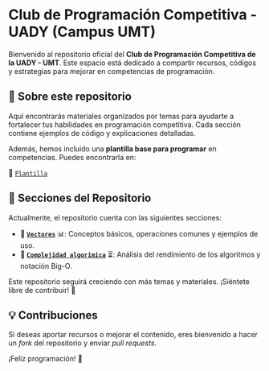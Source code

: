 # Club de Programación Competitiva - UADY (Campus UMT)  

Bienvenido al repositorio oficial del **Club de Programación Competitiva de la UADY - UMT**. Este espacio está dedicado a compartir recursos, códigos y estrategias para mejorar en competencias de programación.  

## 📌 Sobre este repositorio  

Aquí encontrarás materiales organizados por temas para ayudarte a fortalecer tus habilidades en programación competitiva. Cada sección contiene ejemplos de código y explicaciones detalladas.  

Además, hemos incluido una **plantilla base para programar** en competencias. Puedes encontrarla en:  

📂 [`Plantilla`](Recursos/Template.cpp)  

## 📂 Secciones del Repositorio  

Actualmente, el repositorio cuenta con las siguientes secciones:  

- **📂 [`Vectores`](Fundamentos/Basicos%20del%20lenguaje/Vectores)** 📊: Conceptos básicos, operaciones comunes y ejemplos de uso.  
- **📂 [`Complejidad algorimica`](Fundamentos/Teoricos/Complejidad%20Algoritmica)** ⏳: Análisis del rendimiento de los algoritmos y notación Big-O.  

Este repositorio seguirá creciendo con más temas y materiales. ¡Siéntete libre de contribuir! 🚀  

## 💡 Contribuciones  

Si deseas aportar recursos o mejorar el contenido, eres bienvenido a hacer un *fork* del repositorio y enviar *pull requests*.  

¡Feliz programación! 🎯  
